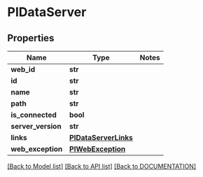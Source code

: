 # PIDataServer

## Properties
Name | Type | Notes
------------ | ------------- | -------------
**web_id** | **str**
**id** | **str**
**name** | **str**
**path** | **str**
**is_connected** | **bool**
**server_version** | **str**
**links** | **[**PIDataServerLinks**](../models/PIDataServerLinks.md)**
**web_exception** | **[**PIWebException**](../models/PIWebException.md)**

[[Back to Model list]](../../DOCUMENTATION.md#documentation-for-models) [[Back to API list]](../../DOCUMENTATION.md#documentation-for-api-endpoints) [[Back to DOCUMENTATION]](../../DOCUMENTATION.md)
